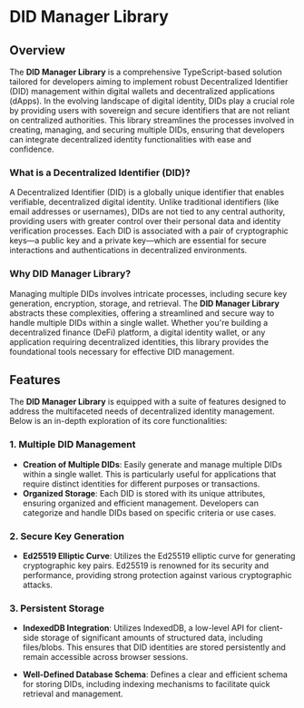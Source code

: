 # DID Manager Library

## Overview

The **DID Manager Library** is a comprehensive TypeScript-based solution tailored for developers aiming to implement robust Decentralized Identifier (DID) management within digital wallets and decentralized applications (dApps). In the evolving landscape of digital identity, DIDs play a crucial role by providing users with sovereign and secure identifiers that are not reliant on centralized authorities. This library streamlines the processes involved in creating, managing, and securing multiple DIDs, ensuring that developers can integrate decentralized identity functionalities with ease and confidence.

### What is a Decentralized Identifier (DID)?

A Decentralized Identifier (DID) is a globally unique identifier that enables verifiable, decentralized digital identity. Unlike traditional identifiers (like email addresses or usernames), DIDs are not tied to any central authority, providing users with greater control over their personal data and identity verification processes. Each DID is associated with a pair of cryptographic keys—a public key and a private key—which are essential for secure interactions and authentications in decentralized environments.

### Why DID Manager Library?

Managing multiple DIDs involves intricate processes, including secure key generation, encryption, storage, and retrieval. The **DID Manager Library** abstracts these complexities, offering a streamlined and secure way to handle multiple DIDs within a single wallet. Whether you're building a decentralized finance (DeFi) platform, a digital identity wallet, or any application requiring decentralized identities, this library provides the foundational tools necessary for effective DID management.

## Features

The **DID Manager Library** is equipped with a suite of features designed to address the multifaceted needs of decentralized identity management. Below is an in-depth exploration of its core functionalities:

### 1. **Multiple DID Management**

- **Creation of Multiple DIDs**: Easily generate and manage multiple DIDs within a single wallet. This is particularly useful for applications that require distinct identities for different purposes or transactions.
- **Organized Storage**: Each DID is stored with its unique attributes, ensuring organized and efficient management. Developers can categorize and handle DIDs based on specific criteria or use cases.

### 2. **Secure Key Generation**

- **Ed25519 Elliptic Curve**: Utilizes the Ed25519 elliptic curve for generating cryptographic key pairs. Ed25519 is renowned for its security and performance, providing strong protection against various cryptographic attacks.

### 3. **Persistent Storage**

- **IndexedDB Integration**: Utilizes IndexedDB, a low-level API for client-side storage of significant amounts of structured data, including files/blobs. This ensures that DID identities are stored persistently and remain accessible across browser sessions.

- **Well-Defined Database Schema**: Defines a clear and efficient schema for storing DIDs, including indexing mechanisms to facilitate quick retrieval and management.
